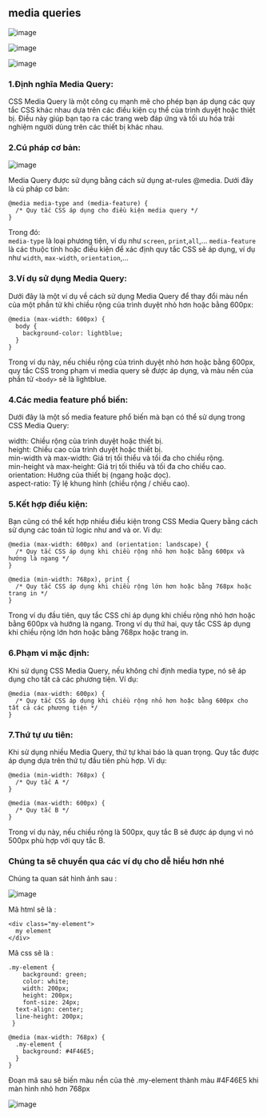 ## media queries
![image](https://github.com/dathalongbay/react-t2/assets/6966136/192cab28-cfdd-4052-a61c-514574719d6a)

![image](https://github.com/dathalongbay/react-t2/assets/6966136/56c8af97-9914-4089-816b-8f050af10671)

![image](https://github.com/dathalongbay/react-t2/assets/6966136/57e8c475-72cf-42dc-86a6-57fb1a0c7211)

### 1.Định nghĩa Media Query:
CSS Media Query là một công cụ mạnh mẽ cho phép bạn áp dụng các quy tắc CSS khác nhau dựa trên các điều kiện cụ thể của trình duyệt hoặc thiết bị. Điều này giúp bạn tạo ra các trang web đáp ứng và tối ưu hóa trải nghiệm người dùng trên các thiết bị khác nhau.
### 2.Cú pháp cơ bản:
![image](https://github.com/dathalongbay/react-t2/assets/6966136/66d3f03d-affd-4c55-ad35-3f799edcb4f0)

Media Query được sử dụng bằng cách sử dụng at-rules @media. Dưới đây là cú pháp cơ bản:
```
@media media-type and (media-feature) {
  /* Quy tắc CSS áp dụng cho điều kiện media query */
}
```
Trong đó:  
`media-type` là loại phương tiện, ví dụ như `screen`, `print`,`all`,...
`media-feature` là các thuộc tính hoặc điều kiện để xác định quy tắc CSS sẽ áp dụng, ví dụ như `width`, `max-width`, `orientation`,...
### 3.Ví dụ sử dụng Media Query:
Dưới đây là một ví dụ về cách sử dụng Media Query để thay đổi màu nền của một phần tử khi chiều rộng của trình duyệt nhỏ hơn hoặc bằng 600px:
```
@media (max-width: 600px) {
  body {
    background-color: lightblue;
  }
}
```
Trong ví dụ này, nếu chiều rộng của trình duyệt nhỏ hơn hoặc bằng 600px, quy tắc CSS trong phạm vi media query sẽ được áp dụng, và màu nền của phần tử `<body>` sẽ là lightblue.

### 4.Các media feature phổ biến:
Dưới đây là một số media feature phổ biến mà bạn có thể sử dụng trong CSS Media Query:

width: Chiều rộng của trình duyệt hoặc thiết bị.  
height: Chiều cao của trình duyệt hoặc thiết bị.  
min-width và max-width: Giá trị tối thiểu và tối đa cho chiều rộng.  
min-height và max-height: Giá trị tối thiểu và tối đa cho chiều cao.  
orientation: Hướng của thiết bị (ngang hoặc dọc).  
aspect-ratio: Tỷ lệ khung hình (chiều rộng / chiều cao). 
### 5.Kết hợp điều kiện:
Bạn cũng có thể kết hợp nhiều điều kiện trong CSS Media Query bằng cách sử dụng các toán tử logic như and và or. Ví dụ:
```
@media (max-width: 600px) and (orientation: landscape) {
  /* Quy tắc CSS áp dụng khi chiều rộng nhỏ hơn hoặc bằng 600px và hướng là ngang */
}

@media (min-width: 768px), print {
  /* Quy tắc CSS áp dụng khi chiều rộng lớn hơn hoặc bằng 768px hoặc trang in */
}
```
Trong ví dụ đầu tiên, quy tắc CSS chỉ áp dụng khi chiều rộng nhỏ hơn hoặc bằng 600px và hướng là ngang. Trong ví dụ thứ hai, quy tắc CSS áp dụng khi chiều rộng lớn hơn hoặc bằng 768px hoặc trang in.

### 6.Phạm vi mặc định:
Khi sử dụng CSS Media Query, nếu không chỉ định media type, nó sẽ áp dụng cho tất cả các phương tiện. Ví dụ:
```
@media (max-width: 600px) {
  /* Quy tắc CSS áp dụng khi chiều rộng nhỏ hơn hoặc bằng 600px cho tất cả các phương tiện */
}
```
### 7.Thứ tự ưu tiên:
Khi sử dụng nhiều Media Query, thứ tự khai báo là quan trọng. Quy tắc được áp dụng dựa trên thứ tự đầu tiên phù hợp. Ví dụ:

```
@media (min-width: 768px) {
  /* Quy tắc A */
}

@media (max-width: 600px) {
  /* Quy tắc B */
}
```
Trong ví dụ này, nếu chiều rộng là 500px, quy tắc B sẽ được áp dụng vì nó 500px phù hợp với quy tắc B.

### Chúng ta sẽ chuyển qua các ví dụ cho dễ hiểu hơn nhé 
Chúng ta quan sát hình ảnh sau :   

![image](https://github.com/dathalongbay/react-t2/assets/6966136/7866abe1-c8a4-4c17-8c27-807bdcb72caa)

Mã html sẽ là :   
```
<div class="my-element">
  my element
</div>
```  
Mã css sẽ là :  

```
.my-element {
    background: green;
    color: white;
    width: 200px;
    height: 200px;
    font-size: 24px;
  text-align: center;
  line-height: 200px;
 }

@media (max-width: 768px) {
  .my-element {
    background: #4F46E5;
  }
}
```  
Đoạn mã sau sẽ biến màu nền của thẻ .my-element thành màu #4F46E5 khi màn hình nhỏ hơn 768px

![image](https://github.com/dathalongbay/react-t2/assets/6966136/ec37c47b-7266-40b1-a420-849aad1e33f9)






